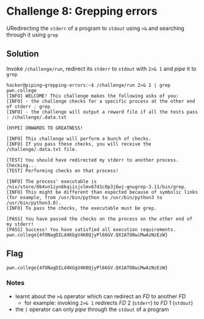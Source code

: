 # Challenge 8: Grepping errors
URedirecting the `stderr` of a program to `stdout` using `>&` and searching through it using `grep`
## Solution
Invoke `/challenge/run`, redirect its `stderr` to `stdout` with `2>& 1` and _pipe_ it to `grep`
```
hacker@piping~grepping-errors:~$ /challenge/run 2>& 1 | grep pwn.college
[INFO] WELCOME! This challenge makes the following asks of you:
[INFO] - the challenge checks for a specific process at the other end of stderr : grep
[INFO] - the challenge will output a reward file if all the tests pass : /challenge/.data.txt

[HYPE] ONWARDS TO GREATNESS!

[INFO] This challenge will perform a bunch of checks.
[INFO] If you pass these checks, you will receive the /challenge/.data.txt file.

[TEST] You should have redirected my stderr to another process. Checking...
[TEST] Performing checks on that process!

[INFO] The process' executable is /nix/store/8b4vn1iyn6kqiisjvlmv67d1c0p3j6wj-gnugrep-3.11/bin/grep.
[INFO] This might be different than expected because of symbolic links (for example, from /usr/bin/python to /usr/bin/python3 to /usr/bin/python3.8).
[INFO] To pass the checks, the executable must be grep.

[PASS] You have passed the checks on the process on the other end of my stderr!
[PASS] Success! You have satisfied all execution requirements.
pwn.college{4fONagDILd4KGgV4K0QjyPl66GV.QX1ATO0wiMwAzNzEzW}
```
## Flag
`pwn.college{4fONagDILd4KGgV4K0QjyPl66GV.QX1ATO0wiMwAzNzEzW}`
### Notes
- learnt about the `>&` operator which can redirect an _FD_ to another _FD_
  - for example: invoking `2>& 1` redirects _FD_ 2 (`stderr`) to _FD_ 1 (`stdout`)
-  the `|` operator can only _pipe_ through the `stdout` of a program